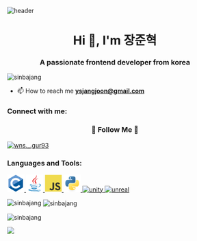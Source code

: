  ![header](https://capsule-render.vercel.app/api?type=Waving&color=cc66cc&height=150&section=header&text=sinbajang&fontColor=000000&fontSize=70&animation=fadeIn&fontAlignY=55)
<h1 align="center">Hi 👋, I'm 장준혁</h1>
<h3 align="center">A passionate frontend developer from korea</h3>

<p align="left"> <img src="https://komarev.com/ghpvc/?username=sinbajang&label=Profile%20views&color=0e75b6&style=flat" alt="sinbajang" /> </p>

- 📫 How to reach me **ysjangjoon@gmail.com**

<h3 align="left">Connect with me:</h3>
<h3 align="center">🌈 Follow Me 🌈</h3>
<p align="left">
<a href="https://instagram.com/wns._.gur93" target="blank"><img align="center" src="https://raw.githubusercontent.com/rahuldkjain/github-profile-readme-generator/master/src/images/icons/Social/instagram.svg" alt="wns._.gur93" height="30" width="40" /></a>
</p>

<h3 align="left">Languages and Tools:</h3>
<p align="left"> <a href="https://www.cprogramming.com/" target="_blank" rel="noreferrer"> <img src="https://raw.githubusercontent.com/devicons/devicon/master/icons/c/c-original.svg" alt="c" width="40" height="40"/> </a> <a href="https://www.java.com" target="_blank" rel="noreferrer"> <img src="https://raw.githubusercontent.com/devicons/devicon/master/icons/java/java-original.svg" alt="java" width="40" height="40"/> </a> <a href="https://developer.mozilla.org/en-US/docs/Web/JavaScript" target="_blank" rel="noreferrer"> <img src="https://raw.githubusercontent.com/devicons/devicon/master/icons/javascript/javascript-original.svg" alt="javascript" width="40" height="40"/> </a> <a href="https://www.python.org" target="_blank" rel="noreferrer"> <img src="https://raw.githubusercontent.com/devicons/devicon/master/icons/python/python-original.svg" alt="python" width="40" height="40"/> </a> <a href="https://unity.com/" target="_blank" rel="noreferrer"> <img src="https://www.vectorlogo.zone/logos/unity3d/unity3d-icon.svg" alt="unity" width="40" height="40"/> </a> <a href="https://unrealengine.com/" target="_blank" rel="noreferrer"> <img src="https://raw.githubusercontent.com/kenangundogan/fontisto/036b7eca71aab1bef8e6a0518f7329f13ed62f6b/icons/svg/brand/unreal-engine.svg" alt="unreal" width="40" height="40"/> </a> </p>

<p><img align="left" src="https://github-readme-stats.vercel.app/api/top-langs?username=sinbajang&show_icons=true&locale=en&layout=compact" alt="sinbajang" /></p>

<p>&nbsp;<img align="center" src="https://github-readme-stats.vercel.app/api?username=sinbajang&show_icons=true&locale=en" alt="sinbajang" /></p>

<p><img align="center" src="https://github-readme-streak-stats.herokuapp.com/?user=sinbajang&" alt="sinbajang" /></p>

<a href="https://opgc.me/#/users/sinbajang" target="_blank"><img src="https://api.opgc.me/githubs/users/sinbajang/tag/?theme=basic" /></a>
